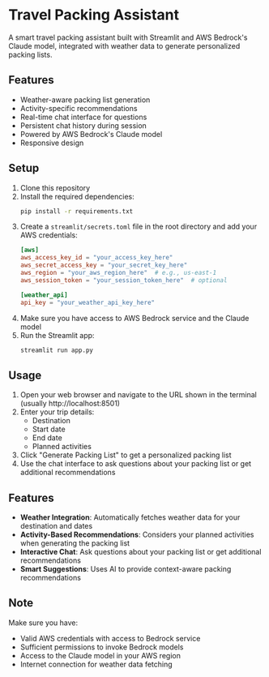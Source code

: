 # Travel Packing Assistant

A smart travel packing assistant built with Streamlit and AWS Bedrock's Claude model, integrated with weather data to generate personalized packing lists.

## Features

- Weather-aware packing list generation
- Activity-specific recommendations
- Real-time chat interface for questions
- Persistent chat history during session
- Powered by AWS Bedrock's Claude model
- Responsive design

## Setup

1. Clone this repository
2. Install the required dependencies:
   ```bash
   pip install -r requirements.txt
   ```
3. Create a `streamlit/secrets.toml` file in the root directory and add your AWS credentials:
   ```toml
   [aws]
   aws_access_key_id = "your_access_key_here"
   aws_secret_access_key = "your_secret_key_here"
   aws_region = "your_aws_region_here"  # e.g., us-east-1
   aws_session_token = "your_session_token_here"  # optional

   [weather_api]
   api_key = "your_weather_api_key_here"
   ```
4. Make sure you have access to AWS Bedrock service and the Claude model
5. Run the Streamlit app:
   ```bash
   streamlit run app.py
   ```

## Usage

1. Open your web browser and navigate to the URL shown in the terminal (usually http://localhost:8501)
2. Enter your trip details:
   - Destination
   - Start date
   - End date
   - Planned activities
3. Click "Generate Packing List" to get a personalized packing list
4. Use the chat interface to ask questions about your packing list or get additional recommendations

## Features

- **Weather Integration**: Automatically fetches weather data for your destination and dates
- **Activity-Based Recommendations**: Considers your planned activities when generating the packing list
- **Interactive Chat**: Ask questions about your packing list or get additional recommendations
- **Smart Suggestions**: Uses AI to provide context-aware packing recommendations

## Note

Make sure you have:
- Valid AWS credentials with access to Bedrock service
- Sufficient permissions to invoke Bedrock models
- Access to the Claude model in your AWS region
- Internet connection for weather data fetching 